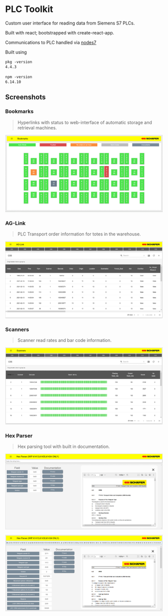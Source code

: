 # PLC Toolkit

Custom user interface for reading data from Siemens S7 PLCs.

Built with react; bootstrapped with create-react-app.

Communications to PLC handled via [nodes7](https://github.com/plcpeople/nodeS7)

Built using

    pkg -version
    4.4.3

    npm -version
    6.14.10

## Screenshots

### Bookmarks

> Hyperlinks with status to web-interface of automatic storage and retrieval machines.

![bookmarks](assets/img/bookmarks_new.png)

### AG-Link

>PLC Transport order information for totes in the warehouse.

![ag-link read](assets/img/ag-link_read.png)

### Scanners

>Scanner read rates and bar code information.

![scanners](assets/img/scanners.png)

### Hex Parser

>Hex parsing tool with built in documentation.

![hex parser](assets/img/hex_parser.png)

![hex parser read](assets/img/hex_parser_read.png)
